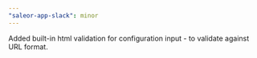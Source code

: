 ```yaml
---
"saleor-app-slack": minor
---
```


Added built-in html validation for configuration input - to validate against URL format.
